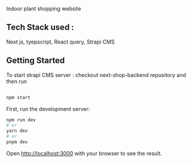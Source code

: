Indoor plant shopping website

## Tech Stack used :

Next js, tyepscript, React query, Strapi CMS

## Getting Started

To start strapi CMS server : checkout next-shop-backend repository and then run

```bash

npm start

```

First, run the development server:

```bash
npm run dev
# or
yarn dev
# or
pnpm dev
```

Open [http://localhost:3000](http://localhost:3000) with your browser to see the result.
